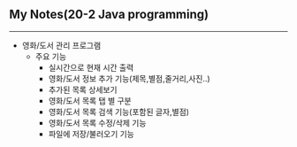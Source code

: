 ## My Notes(20-2 Java programming)
-----------------------
* 영화/도서 관리 프로그램
  * 주요 기능 
    * 실시간으로 현재 시간 출력
    * 영화/도서 정보 추가 기능(제목,별점,줄거리,사진..)
    * 추가된 목록 상세보기
    * 영화/도서 목록 탭 별 구분
    * 영화/도서 목록 검색 기능(포함된 글자,별점)
    * 영화/도서 목록 수정/삭제 기능 
    * 파일에 저장/불러오기 기능

